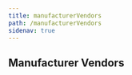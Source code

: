 ```yaml
---
title: manufacturerVendors
path: /manufacturerVendors
sidenav: true
---
```


## Manufacturer Vendors
<ManufacturerVendors></ManufacturerVendors>

